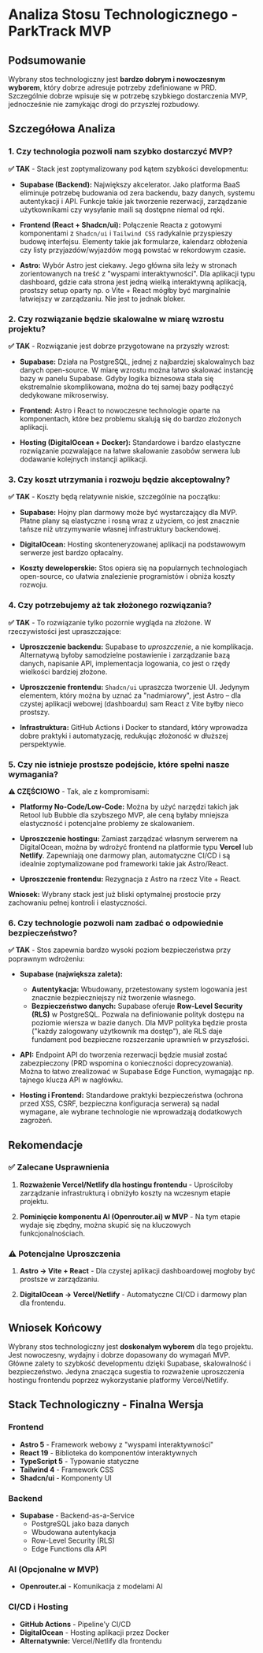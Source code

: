 # Analiza Stosu Technologicznego - ParkTrack MVP

## Podsumowanie

Wybrany stos technologiczny jest **bardzo dobrym i nowoczesnym wyborem**, który dobrze adresuje potrzeby zdefiniowane w PRD. Szczególnie dobrze wpisuje się w potrzebę szybkiego dostarczenia MVP, jednocześnie nie zamykając drogi do przyszłej rozbudowy.

## Szczegółowa Analiza

### 1. Czy technologia pozwoli nam szybko dostarczyć MVP?

**✅ TAK** - Stack jest zoptymalizowany pod kątem szybkości developmentu:

- **Supabase (Backend):** Największy akcelerator. Jako platforma BaaS eliminuje potrzebę budowania od zera backendu, bazy danych, systemu autentykacji i API. Funkcje takie jak tworzenie rezerwacji, zarządzanie użytkownikami czy wysyłanie maili są dostępne niemal od ręki.

- **Frontend (React + Shadcn/ui):** Połączenie Reacta z gotowymi komponentami z `Shadcn/ui` i `Tailwind CSS` radykalnie przyspieszy budowę interfejsu. Elementy takie jak formularze, kalendarz obłożenia czy listy przyjazdów/wyjazdów mogą powstać w rekordowym czasie.

- **Astro:** Wybór Astro jest ciekawy. Jego główna siła leży w stronach zorientowanych na treść z "wyspami interaktywności". Dla aplikacji typu dashboard, gdzie cała strona jest jedną wielką interaktywną aplikacją, prostszy setup oparty np. o Vite + React mógłby być marginalnie łatwiejszy w zarządzaniu. Nie jest to jednak bloker.

### 2. Czy rozwiązanie będzie skalowalne w miarę wzrostu projektu?

**✅ TAK** - Rozwiązanie jest dobrze przygotowane na przyszły wzrost:

- **Supabase:** Działa na PostgreSQL, jednej z najbardziej skalowalnych baz danych open-source. W miarę wzrostu można łatwo skalować instancję bazy w panelu Supabase. Gdyby logika biznesowa stała się ekstremalnie skomplikowana, można do tej samej bazy podłączyć dedykowane mikroserwisy.

- **Frontend:** Astro i React to nowoczesne technologie oparte na komponentach, które bez problemu skalują się do bardzo złożonych aplikacji.

- **Hosting (DigitalOcean + Docker):** Standardowe i bardzo elastyczne rozwiązanie pozwalające na łatwe skalowanie zasobów serwera lub dodawanie kolejnych instancji aplikacji.

### 3. Czy koszt utrzymania i rozwoju będzie akceptowalny?

**✅ TAK** - Koszty będą relatywnie niskie, szczególnie na początku:

- **Supabase:** Hojny plan darmowy może być wystarczający dla MVP. Płatne plany są elastyczne i rosną wraz z użyciem, co jest znacznie tańsze niż utrzymywanie własnej infrastruktury backendowej.

- **DigitalOcean:** Hosting skonteneryzowanej aplikacji na podstawowym serwerze jest bardzo opłacalny.

- **Koszty deweloperskie:** Stos opiera się na popularnych technologiach open-source, co ułatwia znalezienie programistów i obniża koszty rozwoju.

### 4. Czy potrzebujemy aż tak złożonego rozwiązania?

**✅ TAK** - To rozwiązanie tylko pozornie wygląda na złożone. W rzeczywistości jest upraszczające:

- **Uproszczenie backendu:** Supabase to *uproszczenie*, a nie komplikacja. Alternatywą byłoby samodzielne postawienie i zarządzanie bazą danych, napisanie API, implementacja logowania, co jest o rzędy wielkości bardziej złożone.

- **Uproszczenie frontendu:** `Shadcn/ui` upraszcza tworzenie UI. Jedynym elementem, który można by uznać za "nadmiarowy", jest Astro – dla czystej aplikacji webowej (dashboardu) sam React z Vite byłby nieco prostszy.

- **Infrastruktura:** GitHub Actions i Docker to standard, który wprowadza dobre praktyki i automatyzację, redukując złożoność w dłuższej perspektywie.

### 5. Czy nie istnieje prostsze podejście, które spełni nasze wymagania?

**⚠️ CZĘŚCIOWO** - Tak, ale z kompromisami:

- **Platformy No-Code/Low-Code:** Można by użyć narzędzi takich jak Retool lub Bubble dla szybszego MVP, ale ceną byłaby mniejsza elastyczność i potencjalne problemy ze skalowaniem.

- **Uproszczenie hostingu:** Zamiast zarządzać własnym serwerem na DigitalOcean, można by wdrożyć frontend na platformie typu **Vercel** lub **Netlify**. Zapewniają one darmowy plan, automatyczne CI/CD i są idealnie zoptymalizowane pod frameworki takie jak Astro/React.

- **Uproszczenie frontendu:** Rezygnacja z Astro na rzecz Vite + React.

**Wniosek:** Wybrany stack jest już bliski optymalnej prostocie przy zachowaniu pełnej kontroli i elastyczności.

### 6. Czy technologie pozwoli nam zadbać o odpowiednie bezpieczeństwo?

**✅ TAK** - Stos zapewnia bardzo wysoki poziom bezpieczeństwa przy poprawnym wdrożeniu:

- **Supabase (największa zaleta):**
  - **Autentykacja:** Wbudowany, przetestowany system logowania jest znacznie bezpieczniejszy niż tworzenie własnego.
  - **Bezpieczeństwo danych:** Supabase oferuje **Row-Level Security (RLS)** w PostgreSQL. Pozwala na definiowanie polityk dostępu na poziomie wiersza w bazie danych. Dla MVP polityka będzie prosta ("każdy zalogowany użytkownik ma dostęp"), ale RLS daje fundament pod bezpieczne rozszerzanie uprawnień w przyszłości.

- **API:** Endpoint API do tworzenia rezerwacji będzie musiał zostać zabezpieczony (PRD wspomina o konieczności doprecyzowania). Można to łatwo zrealizować w Supabase Edge Function, wymagając np. tajnego klucza API w nagłówku.

- **Hosting i Frontend:** Standardowe praktyki bezpieczeństwa (ochrona przed XSS, CSRF, bezpieczna konfiguracja serwera) są nadal wymagane, ale wybrane technologie nie wprowadzają dodatkowych zagrożeń.

## Rekomendacje

### ✅ Zalecane Usprawnienia

1. **Rozważenie Vercel/Netlify dla hostingu frontendu** - Uprościłoby zarządzanie infrastrukturą i obniżyło koszty na wczesnym etapie projektu.

2. **Pominięcie komponentu AI (Openrouter.ai) w MVP** - Na tym etapie wydaje się zbędny, można skupić się na kluczowych funkcjonalnościach.

### ⚠️ Potencjalne Uproszczenia

1. **Astro → Vite + React** - Dla czystej aplikacji dashboardowej mogłoby być prostsze w zarządzaniu.

2. **DigitalOcean → Vercel/Netlify** - Automatyczne CI/CD i darmowy plan dla frontendu.

## Wniosek Końcowy

Wybrany stos technologiczny jest **doskonałym wyborem** dla tego projektu. Jest nowoczesny, wydajny i dobrze dopasowany do wymagań MVP. Główne zalety to szybkość developmentu dzięki Supabase, skalowalność i bezpieczeństwo. Jedyna znacząca sugestia to rozważenie uproszczenia hostingu frontendu poprzez wykorzystanie platformy Vercel/Netlify.

## Stack Technologiczny - Finalna Wersja

### Frontend
- **Astro 5** - Framework webowy z "wyspami interaktywności"
- **React 19** - Biblioteka do komponentów interaktywnych
- **TypeScript 5** - Typowanie statyczne
- **Tailwind 4** - Framework CSS
- **Shadcn/ui** - Komponenty UI

### Backend
- **Supabase** - Backend-as-a-Service
  - PostgreSQL jako baza danych
  - Wbudowana autentykacja
  - Row-Level Security (RLS)
  - Edge Functions dla API

### AI (Opcjonalne w MVP)
- **Openrouter.ai** - Komunikacja z modelami AI

### CI/CD i Hosting
- **GitHub Actions** - Pipeline'y CI/CD
- **DigitalOcean** - Hosting aplikacji przez Docker
- **Alternatywnie:** Vercel/Netlify dla frontendu
